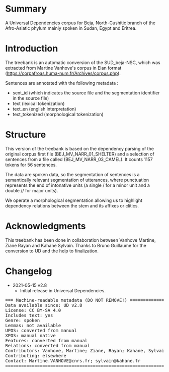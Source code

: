 # Summary

A Universal Dependencies corpus for Beja, North-Cushitic branch of the Afro-Asiatic phylum mainly spoken in Sudan, Egypt and Eritrea.


# Introduction

The treebank is an automatic conversion of the SUD_beja-NSC, which was extracted from Martine Vanhove's corpus in Elan format (https://corpafroas.huma-num.fr/Archives/corpus.php).

Sentences are annotated with the following metadata :
+ sent_id (which indicates the source file and the segmentation identifier in the source file)
+ text (lexical tokenization)
+ text_en (english interpretation)
+ text_tokenized (morphological tokenization)


# Structure

This version of the treebank is based on the dependency parsing of the original corpus first file (BEJ_MV_NARR_01_SHELTER) and a selection of sentences from a file called (BEJ_MV_NARR_03_CAMEL). It counts 1157 tokens for 56 sentences.

The data are spoken data, so the segmentation of sentences is a semantically relevant segmentation of utterances, where punctuation represents the end of intonative units (a single / for a minor unit and a double // for major units).

We operate a morphological segmentation allowing us to highlight dependency relations between the stem and its affixes or clitics.


# Acknowledgments

This treebank has been done in collaboration between Vanhove Martine, Ziane Rayan and Kahane Sylvain. Thanks to Bruno Guillaume for the conversion to UD and the help to finalization.


# Changelog

* 2021-05-15 v2.8
  * Initial release in Universal Dependencies.


<pre>
=== Machine-readable metadata (DO NOT REMOVE!) ================================
Data available since: UD v2.8
License: CC BY-SA 4.0
Includes text: yes
Genre: spoken
Lemmas: not available
UPOS: converted from manual
XPOS: manual native
Features: converted from manual
Relations: converted from manual
Contributors: Vanhove, Martine; Ziane, Rayan; Kahane, Sylvain; Bruno, Guillaume
Contributing: elsewhere
Contact: Martine.VANHOVE@cnrs.fr; sylvain@kahane.fr
===============================================================================
</pre>
